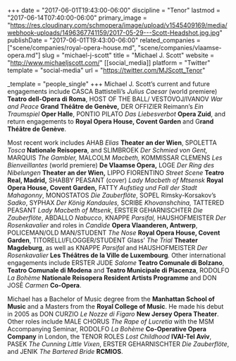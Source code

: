 +++
date = "2017-06-01T19:43:00-06:00"
discipline = "Tenor"
lastmod = "2017-06-14T07:40:00-06:00"
primary_image = "https://res.cloudinary.com/schmopera/image/upload/v1545409169/media/webhook-uploads/1496367741159/2017-05-29---Scott-Headshot.jpg.jpg"
publishDate = "2017-06-01T19:43:00-06:00"
related_companies = ["scene/companies/royal-opera-house.md", "scene/companies/vlaamse-opera.md"]
slug = "michael-j-scott"
title = "Michael J. Scott"
website = "http://www.michaeljscott.com/"
[[social_media]]
platform = "Twitter"
template = "social-media"
url = "https://twitter.com/MJScott_Tenor"

_template = "people_single"
+++
Michael J. Scott’s current and future engagements include CASCA Battistelli’s _Julius Caesar_ (world premiere) **Teatro dell-Opera di Roma**, HOST OF THE BALL/ VESTOVOJ/IVANOV _War and Peace_ **Grand Théâtre de Genève,** DER OFFIZIER Reimann’s _Ein Traumspiel_ **Oper Halle**, PONTIO PILATO _Das Liebesverbot_ **Opera Zuid**, and return engagements to **Royal Opera House, Covent Garden** and G**rand Théâtre de Genève**.

Most recent work includes AHAB _Elias_ **Theater an der Wien**, SPOLETTA _Tosca_ **Nationale Reisopera**, and SLIMBROEK _Der Schmied von Gent,_ MARQUIS _The Gambler,_ MALCOLM _Macbeth,_ KOMMISSAR CLEMENS _Les Bienveillantes_ (world premiere) **De Vlaamse Opera,** LOGE _Der Ring des Nibelungen_ **Theater an der Wien,** LIPPO FIORENTINO _Street Scene_ **Teatro Real, Madrid,** SHABBY PEASANT (cover) _Lady Macbeth of Mtsensk_ **Royal Opera House, Covent Garden,** FATTY _Aufstieg und Fall der Stadt Mahagonny_, MONOSTATOS _Die Zauberflöte_, SOPEL Rimsky-Korsakov’s _Sadko_, SYPHAX _Der König Kandaules,_ SCRIBE _Khovanshchina,_ TATTERED PEASANT _Lady Macbeth of Mtsenk_, ERSTER GEHARNISCHTER _Die Zauberflöte_, ABDALLO _Nabucco_, KNAPPE _Parsifal,_ HAUSHOFMEISTER _Der Rosenkavalier_ and roles in _Candide_ **Opera Vlaanderen, Antwerp**, POLICEMAN/OLD MAN/STUDENT _The Nose_ **Royal Opera House, Covent Garden**, TITORELLI/FLOGGER/STUDENT Glass’ _The Trial_ **Theater** **Magdeburg**, as well as KNAPPE _Parsifal_ and HAUSHOFMEISTER _Der Rosenkavalier_ **Les Théâtres de la Ville de Luxembourg**_._ Other international engagements include ERSTER JUDE _Salome_ **Teatro Comunale di Bolzano**, **Teatro Comunale di Modena** and **Teatro Municipale di Piacenza**, RODOLFO _La Bohème_ **Nationale Reisopera Resident Artists Programme** and DON JOSÈ _Carmen_ **Co-Opera**.

Michael has a Bachelor of Music degree from the **Manhattan School of Music** and a Masters from the **Royal College of Music**. He made his debut in 2005 as DON CURZIO _Le Nozze di Figaro_ **New Jersey Opera Theater**. Other roles include MALE CHORUS _The Rape of Lucretia_ with the MSM Accompanying Seminar, RODOLFO _La Bohème_ **Co-Operative Opera Company** in London, the TENOR ROLES _Lost Childhood_ **IVAI-Tel Aviv**, PASEK _The Cunning Little Vixen_, ERSTER GEHARNISCHTER _Die Zauberflöte_, and JENIK _The Bartered Bride_ **RCMIOS**.